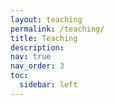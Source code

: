 ```yaml
---
layout: teaching
permalink: /teaching/
title: Teaching
description: 
nav: true
nav_order: 3
toc:
  sidebar: left
---
```


